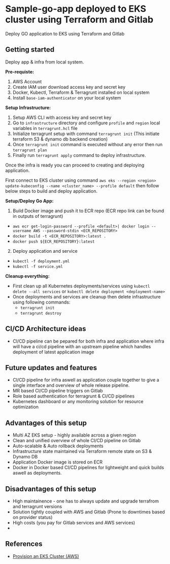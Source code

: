 # Sample-go-app deployed to EKS cluster using Terraform and Gitlab

Deploy GO application to EKS using Terraform and Gitlab

## Getting started

Deploy app & infra from local system.

**Pre-requiste:**

1. AWS Account
2. Create IAM user download access key and secret key
4. Docker, Kubectl, Terraform & Terragrunt installed on local system
5. Install `base-iam-authenticator` on your local system


**Setup Infrastructure:**

1. Setup AWS CLI with access key and secret key
2. Go to `infrastructure` directory and configure `profile` and `region` local variables in `terragrunt.hcl` file
3. Initialize terragrunt setup with command `terragrunt init` (This initiate terraform S3 & dynamo db backend creation)
4. Once `terragrunt init` command is executed without any error then run `terragrunt plan`
5. Finally run `terragrunt apply` command to deploy infrastructure.


Once the infra is ready you can proceed to creating and deploying application.

First connect to EKS cluster using command
`aws eks --region <region> update-kubeconfig --name <cluster_name> --profile default`
then follow below steps to build and deploy application.


**Setup/Deploy Go App:**

1. Build Docker image and push it to ECR repo (ECR repo link can be found in outputs of terragrunt)
  - `aws ecr get-login-password --profile <default>| docker login --username AWS --password-stdin <ECR_REPOSITORY>`
  - `docker build -t <ECR_REPOSITORY>:latest .`
  - `docker push ${ECR_REPOSITORY}:latest`
2. Deploy application and service
  - `kubectl -f deployment.yml`
  - `kubectl -f service.yml`


**Cleanup everything:**

- First clean up all Kubernetes deployments/services using `kubectl delete --all services` or `kubectl delete deployment <deployment-name>`
- Once deployments and services are cleanup then delete infrastructure using following commands:
  - `terragrunt init`
  - `terragrunt destroy`

## CI/CD Architecture ideas

- CI/CD pipeline can be pepared for both infra and application where infra will have a ci/cd pipeline with an upstream pipeline which handles deployment of latest application image


## Future updates and features

- CI/CD pipeline for infra aswell as application couple together to give a single interface and overview of whole release pipeline.
- MR based CI/CD pipeline triggers on Gitlab
- Role based authentication for terragrunt &  CI/CD pipelines
- Kubernetes dashboard or any monitoring solution for resource optimization


## Advantages of this setup

- Multi AZ EKS setup - highly available across a given region
- Clean and unified overview of whole CI/CD pipeline on Gitlab
- Auto-scalable & Auto rollback deployments
- Infrastructure state maintained via Terraform remote state on S3 & Dynamo DB
- Application Docker image is stored on ECR
- Docker in Docker based CI/CD pipelines for lightweight and quick builds aswell as deployments.


## Disadvantages of this setup

- High maintainence - one has to always update and upgrade terrafrom and terragrunt versions
- Solution tightly coupled with AWS and Gitlab (Prone to downtimes based on provider status)
- High costs (you pay for Gitlab services and AWS services)
- 

## References

- [Provision an EKS Cluster (AWS)](https://learn.hashicorp.com/tutorials/terraform/eks?in=terraform/kubernetes)